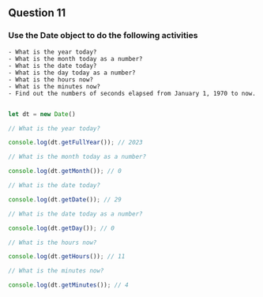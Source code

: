 ## Question 11

### Use the Date object to do the following activities

    - What is the year today?
    - What is the month today as a number?
    - What is the date today?
    - What is the day today as a number?
    - What is the hours now?
    - What is the minutes now?
    - Find out the numbers of seconds elapsed from January 1, 1970 to now.

```javascript

let dt = new Date()

// What is the year today?

console.log(dt.getFullYear()); // 2023 

// What is the month today as a number?

console.log(dt.getMonth()); // 0

// What is the date today?

console.log(dt.getDate()); // 29

// What is the date today as a number?

console.log(dt.getDay()); // 0 

// What is the hours now? 

console.log(dt.getHours()); // 11 

// What is the minutes now?

console.log(dt.getMinutes()); // 4


```